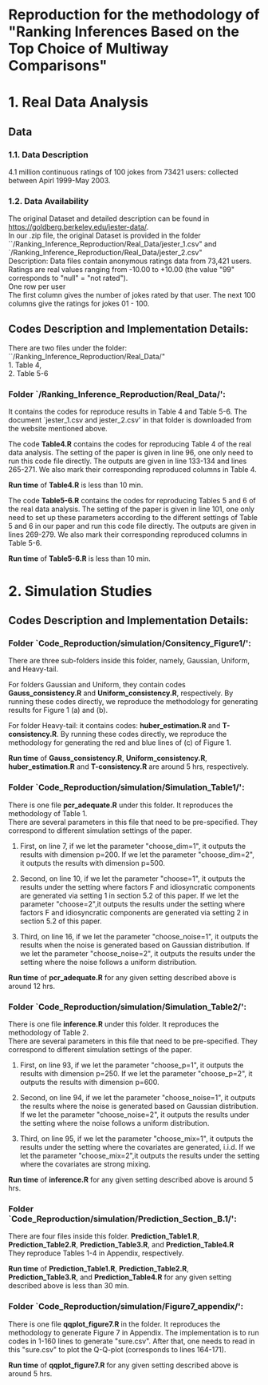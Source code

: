 # Reproduction for the methodology of "Ranking Inferences Based on the Top Choice of Multiway Comparisons"

# 1. **Real Data Analysis** <br />

## Data  <br />

### 1.1. Data Description <br />
4.1 million continuous ratings of 100 jokes from 73421 users: collected between Apirl 1999-May 2003. <br />
### 1.2. Data Availability <br />
 The original Dataset and detailed description can be found in https://goldberg.berkeley.edu/jester-data/. <br />
 In our .zip file, the original Dataset is provided in the folder ``/Ranking_Inference_Reproduction/Real_Data/jester_1.csv" and `/Ranking_Inference_Reproduction/Real_Data/jester_2.csv" <br />
Description:
Data files contain anonymous ratings data from 73,421 users. <br />
Ratings are real values ranging from -10.00 to +10.00 (the value "99" corresponds to "null" = "not rated").<br />
One row per user <br />
The first column gives the number of jokes rated by that user. The next 100 columns give the ratings for jokes 01 - 100. <br />

## Codes Description and Implementation Details:
 There are two files under the folder: ``/Ranking_Inference_Reproduction/Real_Data/"  <br /> 1. Table 4, <br />2. Table 5-6 <br /> 
### Folder `/Ranking_Inference_Reproduction/Real_Data/':
 It contains the codes for reproduce results in Table 4 and Table 5-6. The document `jester_1.csv and jester_2.csv' in that folder is downloaded from the website mentioned above. <br />
 
 The code **Table4.R** contains the codes for reproducing Table 4 of the real data analysis. The setting of the paper is given in line 96, one only need to run this code file directly. The outputs are given in line 133-134 and lines 265-271. We also mark their corresponding reproduced columns in Table 4.<br />
 
  **Run time** of **Table4.R** is less than 10 min.
 
  The code **Table5-6.R** contains the codes for reproducing Tables 5 and 6 of the real data analysis. The setting of the paper is given in line 101, one only need to set up these parameters according to the different settings of Table 5 and 6 in our paper and run this code file directly. The outputs are given in lines 269-279. We also mark their corresponding reproduced columns in Table 5-6.<br />
 
 **Run time** of **Table5-6.R** is less than 10 min.
 
 
# 2. **Simulation Studies** <br />

## Codes Description and Implementation Details:

### Folder `Code_Reproduction/simulation/Consitency_Figure1/':
There are three sub-folders inside this folder, namely, Gaussian, Uniform, and Heavy-tail. <br />

For folders Gaussian and Uniform, they contain codes **Gauss_consistency.R** and **Uniform_consistency.R**, respectively. By running these codes directly, we reproduce the methodology for generating results for Figure 1 (a) and (b). <br />

For folder Heavy-tail: it contains codes: **huber_estimation.R** and **T-consistency.R**. By running these codes directly, we reproduce the methodology for generating the red and blue lines of (c) of Figure 1.

**Run time** of **Gauss_consistency.R**, **Uniform_consistency.R**, **huber_estimation.R** and **T-consistency.R** are around 5 hrs, respectively.

### Folder `Code_Reproduction/simulation/Simulation_Table1/':
There is one file **pcr_adequate.R** under this folder. It reproduces the methodology of Table 1. <br /> 
There are several parameters in this file that need to be pre-specified. They correspond to different simulation settings of the paper. <br /> 

1. First, on line 7, if we let the parameter "choose_dim=1", it outputs the results with dimension p=200. If we let the parameter "choose_dim=2", it outputs the results with dimension p=500.  <br /> 

2. Second, on line 10, if we let the parameter "choose=1", it outputs the results under the setting where factors F and idiosyncratic components are generated via setting 1 in section 5.2 of this paper. If we let the parameter "choose=2",it outputs the results under the setting where factors F and idiosyncratic components are generated via setting 2 in section 5.2 of this paper. <br /> 

3. Third, on line 16, if we let the parameter "choose_noise=1", it outputs the results when the noise is generated based on Gaussian distribution. If we let the parameter "choose_noise=2", it outputs the results under the setting where the noise follows a uniform distribution.  <br /> 

**Run time** of **pcr_adequate.R** for any given setting described above is around 12 hrs.

### Folder `Code_Reproduction/simulation/Simulation_Table2/':

There is one file **inference.R** under this folder. It reproduces the methodology of Table 2. <br /> 
There are several parameters in this file that need to be pre-specified. They correspond to different simulation settings of the paper. <br /> 

1. First, on line 93, if we let the parameter "choose_p=1", it outputs the results with dimension p=250. If we let the parameter "choose_p=2", it outputs the results with dimension p=600.  <br /> 

2. Second, on line 94, if we let the parameter "choose_noise=1", it outputs the results where the noise is generated based on Gaussian distribution. If we let the parameter "choose_noise=2", it outputs the results under the setting where the noise follows a uniform distribution. <br /> 

3. Third, on line 95, if we let the parameter "choose_mix=1", it outputs the results under the setting where the covariates are generated, i.i.d. If we let the parameter "choose_mix=2",it outputs the results under the setting where the covariates are strong mixing. <br /> 

**Run time** of **inference.R** for any given setting described above is around 5 hrs.

### Folder `Code_Reproduction/simulation/Prediction_Section_B.1/':

There are four files inside this folder. **Prediction_Table1.R**, **Prediction_Table2.R**, **Prediction_Table3.R**, and **Prediction_Table4.R**   <br /> 
They reproduce Tables 1-4 in Appendix, respectively. 

**Run time** of **Prediction_Table1.R**, **Prediction_Table2.R**, **Prediction_Table3.R**, and **Prediction_Table4.R** for any given setting described above is less than 30 min.

### Folder `Code_Reproduction/simulation/Figure7_appendix/':

There is one file **qqplot_figure7.R** in the folder. It reproduces the methodology to generate Figure 7 in Appendix. The implementation is to run codes in 1-160 lines to generate "sure.csv". After that, one needs to read in this "sure.csv" to plot the Q-Q-plot (corresponds to lines 164-171). 


**Run time** of **qqplot_figure7.R** for any given setting described above is around 5 hrs.
